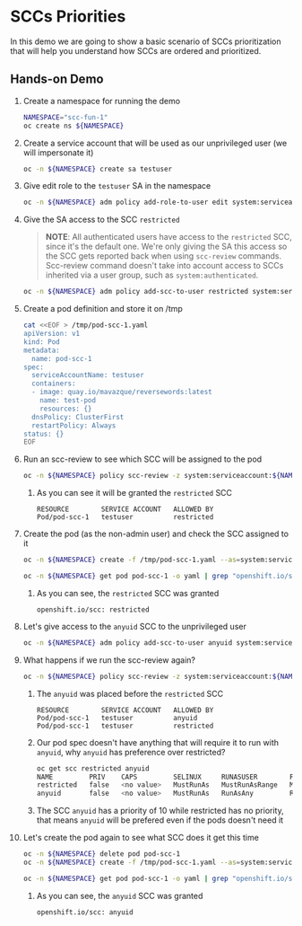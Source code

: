 # **SCCs Priorities**

In this demo we are going to show a basic scenario of SCCs prioritization that will help you understand how SCCs are ordered and prioritized.

## **Hands-on Demo**

1. Create a namespace for running the demo

    ~~~sh
    NAMESPACE="scc-fun-1"
    oc create ns ${NAMESPACE}
    ~~~
2. Create a service account that will be used as our unprivileged user (we will impersonate it)

    ~~~sh
    oc -n ${NAMESPACE} create sa testuser
    ~~~
3. Give edit role to the `testuser` SA in the namespace

    ~~~sh
    oc -n ${NAMESPACE} adm policy add-role-to-user edit system:serviceaccount:${NAMESPACE}:testuser
    ~~~
4. Give the SA access to the SCC `restricted`
    > **NOTE**: All authenticated users have access to the `restricted` SCC, since it's the default one. We're only giving the SA this access so the SCC gets reported back when using `scc-review` commands. Scc-review command doesn't take into account access to SCCs inherited via a user group, such as `system:authenticated`.
    ~~~sh
    oc -n ${NAMESPACE} adm policy add-scc-to-user restricted system:serviceaccount:${NAMESPACE}:testuser
    ~~~
5. Create a pod definition and store it on /tmp
    ~~~sh
    cat <<EOF > /tmp/pod-scc-1.yaml
    apiVersion: v1
    kind: Pod
    metadata:
      name: pod-scc-1
    spec:
      serviceAccountName: testuser
      containers:
      - image: quay.io/mavazque/reversewords:latest
        name: test-pod
        resources: {}
      dnsPolicy: ClusterFirst
      restartPolicy: Always
    status: {}
    EOF
    ~~~
6. Run an scc-review to see which SCC will be assigned to the pod

    ~~~sh
    oc -n ${NAMESPACE} policy scc-review -z system:serviceaccount:${NAMESPACE}:testuser -f /tmp/pod-scc-1.yaml 
    ~~~
    1. As you can see it will be granted the `restricted` SCC
        
        ~~~
        RESOURCE        SERVICE ACCOUNT   ALLOWED BY   
        Pod/pod-scc-1   testuser          restricted     
        ~~~
7. Create the pod (as the non-admin user) and check the SCC assigned to it

    ~~~sh
    oc -n ${NAMESPACE} create -f /tmp/pod-scc-1.yaml --as=system:serviceaccount:${NAMESPACE}:testuser

    oc -n ${NAMESPACE} get pod pod-scc-1 -o yaml | grep "openshift.io/scc"
    ~~~

    1. As you can see, the `restricted` SCC was granted
    
        ~~~
        openshift.io/scc: restricted
        ~~~
8. Let's give access to the `anyuid` SCC to the unprivileged user

    ~~~sh
    oc -n ${NAMESPACE} adm policy add-scc-to-user anyuid system:serviceaccount:${NAMESPACE}:testuser
    ~~~
9. What happens if we run the scc-review again?

    ~~~sh
    oc -n ${NAMESPACE} policy scc-review -z system:serviceaccount:${NAMESPACE}:testuser -f /tmp/pod-scc-1.yaml 
    ~~~
    1. The `anyuid` was placed before the `restricted` SCC
        
        ~~~
        RESOURCE        SERVICE ACCOUNT   ALLOWED BY   
        Pod/pod-scc-1   testuser          anyuid       
        Pod/pod-scc-1   testuser          restricted   
        ~~~
    2. Our pod spec doesn't have anything that will require it to run with `anyuid`, why `anyuid` has preference over restricted?

        ~~~sh
        oc get scc restricted anyuid
        NAME         PRIV    CAPS         SELINUX     RUNASUSER        FSGROUP     SUPGROUP   PRIORITY     READONLYROOTFS   VOLUMES
        restricted   false   <no value>   MustRunAs   MustRunAsRange   MustRunAs   RunAsAny   <no value>   false            ["configMap","downwardAPI","emptyDir","persistentVolumeClaim","projected","secret"]
        anyuid       false   <no value>   MustRunAs   RunAsAny         RunAsAny    RunAsAny   10           false            ["configMap","downwardAPI","emptyDir","persistentVolumeClaim","projected","secret"]
        ~~~
    3. The SCC `anyuid` has a priority of 10 while restricted has no priority, that means `anyuid` will be prefered even if the pods doesn't need it
10. Let's create the pod again to see what SCC does it get this time

    ~~~sh
    oc -n ${NAMESPACE} delete pod pod-scc-1
    oc -n ${NAMESPACE} create -f /tmp/pod-scc-1.yaml --as=system:serviceaccount:${NAMESPACE}:testuser

    oc -n ${NAMESPACE} get pod pod-scc-1 -o yaml | grep "openshift.io/scc"
    ~~~

    1. As you can see, the `anyuid` SCC was granted
    
        ~~~
        openshift.io/scc: anyuid
        ~~~